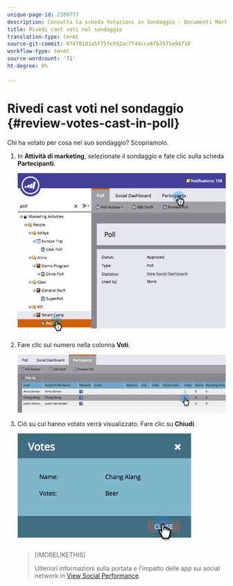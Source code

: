 ```yaml
---
unique-page-id: 2359777
description: Consulta la scheda Votazioni in Sondaggio - Documenti Marketo - Documentazione prodotto
title: Rivedi cast voti nel sondaggio
translation-type: tm+mt
source-git-commit: 074701d1a5f75fe592ac7f44cce6fb3571e94710
workflow-type: tm+mt
source-wordcount: '71'
ht-degree: 0%

---
```



# Rivedi cast voti nel sondaggio {#review-votes-cast-in-poll}

Chi ha votato per cosa nel suo sondaggio? Scopriamolo.

1. In **Attività di marketing**, selezionate il sondaggio e fate clic sulla scheda **Partecipanti**.

   ![](assets/image2015-5-12-14-3a35-3a10.png)

1. Fare clic sul numero nella colonna **Voti**.

   ![](assets/image2015-5-12-14-3a36-3a36.png)

1. Ciò su cui hanno votato verrà visualizzato. Fare clic su **Chiudi**.

   ![](assets/image2015-5-12-14-3a37-3a24.png)

   >[!MORELIKETHIS]
   >
   >Ulteriori informazioni sulla portata e l&#39;impatto delle app sui social network in [View Social Performance](/help/marketo/product-docs/demand-generation/social/social-functions/view-social-performance.md).
